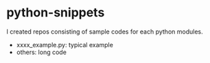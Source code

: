 # python-snippets 
I created repos consisting of sample codes for each python modules.

* xxxx_example.py: typical example
* others: long code

